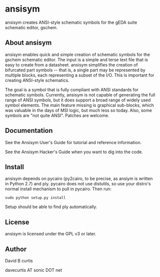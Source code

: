 ansisym
=======

ansisym creates ANSI-style schematic symbols for the gEDA suite schematic
editor, gschem.

About ansisym
-------------

ansisym enables quick and simple creation of schematic symbols for the
gschem schematic editor.  The input is a simple and terse text file that
is easy to create from a datasheet.  ansisym simplifies the creation of
bifurcated part symbols -- that is, a single part may be represented by
multiple blocks, each representing a subset of the I/O.  This is important
for creating ANSI-style schematics.

The goal is a symbol that is fully compliant with ANSI standards for
schematic symbols.  Currently, ansisym is not capable of generating the 
full range of ANSI symbols, but it does support a broad range of widely
used symbol elements.  The main feature missing is graphical sub-blocks,
which was valuable in the days of MSI logic, but much less so today.  Also,
some symbols are "not quite ANSI".  Patches are welcome.

Documentation
-------------

See the Ansisym User's Guide for tutorial and reference information.

See the Ansisym Hacker's Guide when you want to dig into the code.

Install
-------

ansisym depends on pycairo (py2cairo, to be precise, as ansiym is written
in Python 2.7) and ply.  pycairo does not use distutils, so use your
distro's normal install mechanism to pull in pycairo.  Then run:

    sudo python setup.py install 

Setup should be able to find ply automatically.

License
-------

ansisym is licensed under the GPL v3 or later.

Author
------

David B curtis

davecurtis AT sonic DOT net

